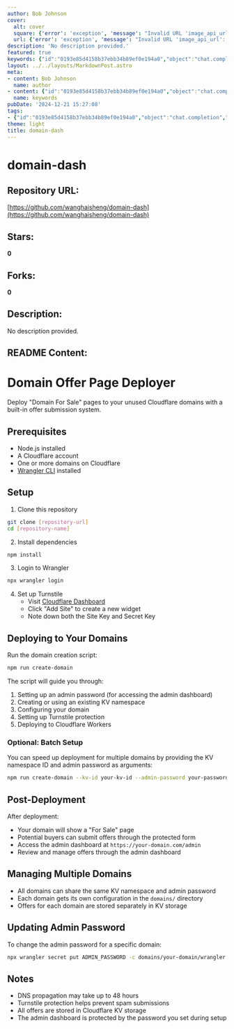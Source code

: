 ```yaml
---
author: Bob Johnson
cover:
  alt: cover
  square: {'error': 'exception', 'message': "Invalid URL 'image_api_url': No scheme supplied. Perhaps you meant https://image_api_url?"}
  url: {'error': 'exception', 'message': "Invalid URL 'image_api_url': No scheme supplied. Perhaps you meant https://image_api_url?"}
description: 'No description provided.'
featured: true
keywords: {"id":"0193e85d4158b37ebb34b89ef0e194a0","object":"chat.completion","created":1734770245,"model":"Qwen/Qwen2.5-7B-Instruct","choices":[{"index":0,"message":{"role":"assistant","content":"### Keywords:\n1. Domain Deployment\n2. Cloudflare Domains\n3. Offer Submission System\n4. Node.js\n5. Wrangler CLI\n6. Prerequisites\n7. Setup Instructions\n8. Domain Creation Script\n9. Turnstile Protection\n10. Cloudflare Workers\n11. KV Storage\n12. DNS Propagation\n13. Admin Dashboard\n14. Offer Management\n15. Domain Management\n16. Batch Setup\n\n### Tags:\n1. #DomainManagement\n2. #Cloudflare\n3. #Node.js\n4. #WebDevelopment\n5. #DomainOffer\n6. #DeploymentScript\n7. #Security\n8. #FormSubmission\n9. #KVStorage\n10. #AdminDashboard\n11. #Turnstile\n12. #Workers\n13. #DNS\n14. #Setup\n15. #BatchDeployment\n16. #OffersManagement"},"finish_reason":"stop"}],"usage":{"prompt_tokens":545,"completion_tokens":199,"total_tokens":744},"system_fingerprint":""}
layout: ../../layouts/MarkdownPost.astro
meta:
- content: Bob Johnson
  name: author
- content: {"id":"0193e85d4158b37ebb34b89ef0e194a0","object":"chat.completion","created":1734770245,"model":"Qwen/Qwen2.5-7B-Instruct","choices":[{"index":0,"message":{"role":"assistant","content":"### Keywords:\n1. Domain Deployment\n2. Cloudflare Domains\n3. Offer Submission System\n4. Node.js\n5. Wrangler CLI\n6. Prerequisites\n7. Setup Instructions\n8. Domain Creation Script\n9. Turnstile Protection\n10. Cloudflare Workers\n11. KV Storage\n12. DNS Propagation\n13. Admin Dashboard\n14. Offer Management\n15. Domain Management\n16. Batch Setup\n\n### Tags:\n1. #DomainManagement\n2. #Cloudflare\n3. #Node.js\n4. #WebDevelopment\n5. #DomainOffer\n6. #DeploymentScript\n7. #Security\n8. #FormSubmission\n9. #KVStorage\n10. #AdminDashboard\n11. #Turnstile\n12. #Workers\n13. #DNS\n14. #Setup\n15. #BatchDeployment\n16. #OffersManagement"},"finish_reason":"stop"}],"usage":{"prompt_tokens":545,"completion_tokens":199,"total_tokens":744},"system_fingerprint":""}
  name: keywords
pubDate: '2024-12-21 15:27:08'
tags:
- {"id":"0193e85d4158b37ebb34b89ef0e194a0","object":"chat.completion","created":1734770245,"model":"Qwen/Qwen2.5-7B-Instruct","choices":[{"index":0,"message":{"role":"assistant","content":"### Keywords:\n1. Domain Deployment\n2. Cloudflare Domains\n3. Offer Submission System\n4. Node.js\n5. Wrangler CLI\n6. Prerequisites\n7. Setup Instructions\n8. Domain Creation Script\n9. Turnstile Protection\n10. Cloudflare Workers\n11. KV Storage\n12. DNS Propagation\n13. Admin Dashboard\n14. Offer Management\n15. Domain Management\n16. Batch Setup\n\n### Tags:\n1. #DomainManagement\n2. #Cloudflare\n3. #Node.js\n4. #WebDevelopment\n5. #DomainOffer\n6. #DeploymentScript\n7. #Security\n8. #FormSubmission\n9. #KVStorage\n10. #AdminDashboard\n11. #Turnstile\n12. #Workers\n13. #DNS\n14. #Setup\n15. #BatchDeployment\n16. #OffersManagement"},"finish_reason":"stop"}],"usage":{"prompt_tokens":545,"completion_tokens":199,"total_tokens":744},"system_fingerprint":""}
theme: light
title: domain-dash
---
```


# domain-dash

## Repository URL: 
[https://github.com/wanghaisheng/domain-dash](https://github.com/wanghaisheng/domain-dash)

## Stars: 
**0**

## Forks: 
**0**

## Description: 
No description provided.

## README Content: 
# Domain Offer Page Deployer

Deploy "Domain For Sale" pages to your unused Cloudflare domains with a built-in offer submission system.

## Prerequisites

- Node.js installed
- A Cloudflare account
- One or more domains on Cloudflare
- [Wrangler CLI](https://developers.cloudflare.com/workers/wrangler/install-and-update/) installed

## Setup

1. Clone this repository

```bash
git clone [repository-url]
cd [repository-name]
```

2. Install dependencies

```bash
npm install
```

3. Login to Wrangler

```bash
npx wrangler login
```

4. Set up Turnstile
   - Visit [Cloudflare Dashboard](https://dash.cloudflare.com/?to=/:account/turnstile)
   - Click "Add Site" to create a new widget
   - Note down both the Site Key and Secret Key

## Deploying to Your Domains

Run the domain creation script:

```bash
npm run create-domain
```

The script will guide you through:

1. Setting up an admin password (for accessing the admin dashboard)
2. Creating or using an existing KV namespace
3. Configuring your domain
4. Setting up Turnstile protection
5. Deploying to Cloudflare Workers

### Optional: Batch Setup

You can speed up deployment for multiple domains by providing the KV namespace ID and admin password as arguments:

```bash
npm run create-domain --kv-id your-kv-id --admin-password your-password
```

## Post-Deployment

After deployment:

- Your domain will show a "For Sale" page
- Potential buyers can submit offers through the protected form
- Access the admin dashboard at `https://your-domain.com/admin`
- Review and manage offers through the admin dashboard

## Managing Multiple Domains

- All domains can share the same KV namespace and admin password
- Each domain gets its own configuration in the `domains/` directory
- Offers for each domain are stored separately in KV storage

## Updating Admin Password

To change the admin password for a specific domain:

```bash
npx wrangler secret put ADMIN_PASSWORD -c domains/your-domain/wrangler.toml
```

## Notes

- DNS propagation may take up to 48 hours
- Turnstile protection helps prevent spam submissions
- All offers are stored in Cloudflare KV storage
- The admin dashboard is protected by the password you set during setup

